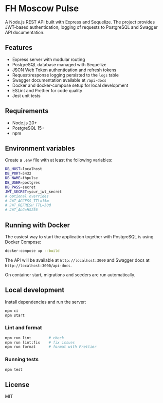 # FH Moscow Pulse

A Node.js REST API built with Express and Sequelize. The project provides JWT-based authentication, logging of requests to PostgreSQL and Swagger API documentation.

## Features

- Express server with modular routing
- PostgreSQL database managed with Sequelize
- JSON Web Token authentication and refresh tokens
- Request/response logging persisted to the `logs` table
- Swagger documentation available at `/api-docs`
- Docker and docker-compose setup for local development
- ESLint and Prettier for code quality
- Jest unit tests

## Requirements

- Node.js 20+
- PostgreSQL 15+
- npm

## Environment variables

Create a `.env` file with at least the following variables:

```bash
DB_HOST=localhost
DB_PORT=5432
DB_NAME=fhpulse
DB_USER=postgres
DB_PASS=secret
JWT_SECRET=your_jwt_secret
# optional overrides
# JWT_ACCESS_TTL=15m
# JWT_REFRESH_TTL=30d
# JWT_ALG=HS256
```

## Running with Docker

The easiest way to start the application together with PostgreSQL is using Docker Compose:

```bash
docker-compose up --build
```

The API will be available at `http://localhost:3000` and Swagger docs at `http://localhost:3000/api-docs`.

On container start, migrations and seeders are run automatically.

## Local development

Install dependencies and run the server:

```bash
npm ci
npm start
```

### Lint and format

```bash
npm run lint        # check
npm run lint:fix    # fix issues
npm run format      # format with Prettier
```

### Running tests

```bash
npm test
```

## License

MIT
